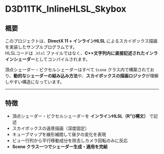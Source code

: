 # D3D11TK_InlineHLSL_Skybox

## 概要

このプロジェクトは、**DirectX 11 + インラインHLSL** によるスカイボックス描画を実装したサンプルプログラムです。  
HLSLコードは `.hlsl` ファイルではなく、**C++文字列内に直接記述されたインラインシェーダー**としてコンパイルされます。

頂点シェーダー・ピクセルシェーダーはすべて `Scene` クラス内で構築されており、**動的なシェーダーの組み込み方法**や、**スカイボックスの描画ロジック**が理解しやすい構造になっています。

---

## 特徴

- 頂点シェーダー・ピクセルシェーダーを **インラインHLSL（R"()構文）** で記述
- スカイボックスの遠景描画（深度固定）
- キューブマップを線形補間して昼夕の変化を表現
- ビュー行列から平行移動成分を除去しカメラ回転のみに反応
- **Scene クラス一つでシェーダー生成・適用を完結**
